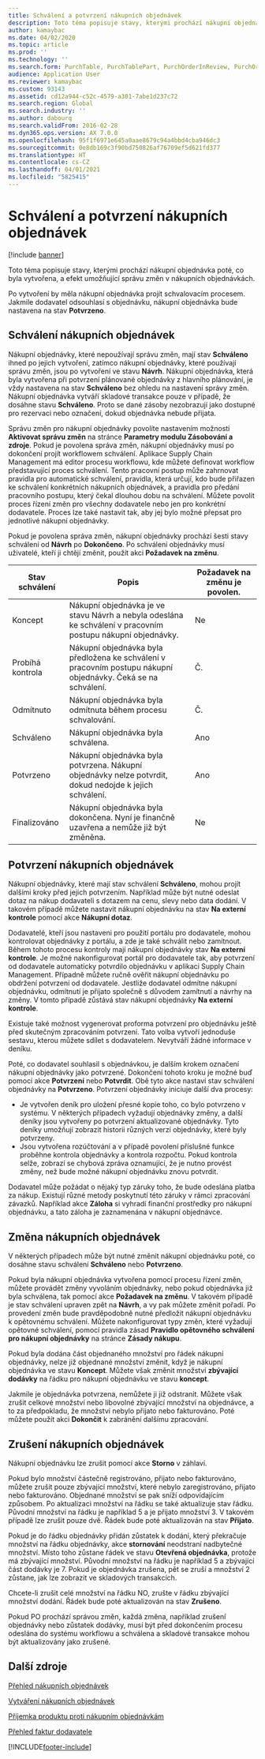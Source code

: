 ```yaml
---
title: Schválení a potvrzení nákupních objednávek
description: Toto téma popisuje stavy, kterými prochází nákupní objednávka poté, co byla vytvořena, a efekt umožňující správu změn v nákupních objednávkách.
author: kamaybac
ms.date: 04/02/2020
ms.topic: article
ms.prod: ''
ms.technology: ''
ms.search.form: PurchTable, PurchTablePart, PurchOrderInReview, PurchOrderApproved, PurchOrderInDraft, PurchOrderAssignedToMe, VendPurchOrderJournalListPage, PurchTableWorkflowDropDialog, VendPurchOrderJournal
audience: Application User
ms.reviewer: kamaybac
ms.custom: 93143
ms.assetid: cd12a944-c52c-4579-a301-7abe1d237c72
ms.search.region: Global
ms.search.industry: ''
ms.author: dabourq
ms.search.validFrom: 2016-02-28
ms.dyn365.ops.version: AX 7.0.0
ms.openlocfilehash: 95f1f6971e645a0aae8679c94a4bbd4cba946dc3
ms.sourcegitcommit: 0e8db169c3f90bd750826af76709ef5d621fd377
ms.translationtype: HT
ms.contentlocale: cs-CZ
ms.lasthandoff: 04/01/2021
ms.locfileid: "5825415"
---
```

# <a name="approve-and-confirm-purchase-orders"></a>Schválení a potvrzení nákupních objednávek

[!include [banner](../includes/banner.md)]

Toto téma popisuje stavy, kterými prochází nákupní objednávka poté, co byla vytvořena, a efekt umožňující správu změn v nákupních objednávkách.

Po vytvoření by měla nákupní objednávka projít schvalovacím procesem. Jakmile dodavatel odsouhlasí s objednávku, nákupní objednávka bude nastavena na stav **Potvrzeno**.

## <a name="approval-of-purchase-orders"></a>Schválení nákupních objednávek
Nákupní objednávky, které nepoužívají správu změn, mají stav **Schváleno** ihned po jejich vytvoření, zatímco nákupní objednávky, které používají správu změn, jsou po vytvoření ve stavu **Návrh**. Nákupní objednávka, která byla vytvořena při potvrzení plánované objednávky z hlavního plánování, je vždy nastavena na stav **Schváleno** bez ohledu na nastavení správy změn. Nákupní objednávka vytváří skladové transakce pouze v případě, že dosáhne stavu **Schváleno**. Proto se dané zásoby nezobrazují jako dostupné pro rezervaci nebo označení, dokud objednávka nebude přijata.

Správu změn pro nákupní objednávky povolíte nastavením možnosti **Aktivovat správu změn** na stránce **Parametry modulu Zásobování a zdroje**. Pokud je povolena správa změn, nákupní objednávky musí po dokončení projít workflowem schválení. Aplikace Supply Chain Management má editor procesu workflowu, kde můžete definovat workflow představující proces schválení. Tento pracovní postup může zahrnovat pravidla pro automatické schválení, pravidla, která určují, kdo bude přiřazen ke schválení konkrétních nákupních objednávek, a pravidla pro předání pracovního postupu, který čekal dlouhou dobu na schválení. Můžete povolit proces řízení změn pro všechny dodavatele nebo jen pro konkrétní dodavatele. Proces lze také nastavit tak, aby jej bylo možné přepsat pro jednotlivé nákupní objednávky.

Pokud je povolena správa změn, nákupní objednávky prochází šesti stavy schválení od **Návrh** po **Dokončeno**. Po schválení objednávky musí uživatelé, kteří ji chtějí změnit, použít akci **Požadavek na změnu**.

| Stav schválení | Popis                                                                      | Požadavek na změnu je povolen. |
|-----------------|----------------------------------------------------------------------------------|---------------------------|
| Koncept           | Nákupní objednávka je ve stavu Návrh a nebyla odeslána ke schválení v pracovním postupu nákupní objednávky.     | Ne                        |
| Probíhá kontrola       | Nákupní objednávka byla předložena ke schválení v pracovním postupu nákupní objednávky. Čeká se na schválení.       | Č.                        |
| Odmítnuto        | Nákupní objednávka byla odmítnuta během procesu schvalování.                                 | Č.                        |
| Schváleno        | Nákupní objednávka byla schválena.                                                             | Ano                       |
| Potvrzeno       | Nákupní objednávka byla potvrzena. Nákupní objednávky nelze potvrdit, dokud nedojde k jejich schválení.        | Ano                       |
| Finalizováno       | Nákupní objednávka byla dokončena. Nyní je finančně uzavřena a nemůže již být změněna. | Ne                        |

## <a name="confirming-purchase-orders"></a>Potvrzení nákupních objednávek
Nákupní objednávky, které mají stav schválení **Schváleno**, mohou projít dalšími kroky před jejich potvrzením. Například může být nutné odeslat dotaz na nákup dodavateli s dotazem na cenu, slevy nebo data dodání. V takovém případě můžete nastavit nákupní objednávku na stav **Na externí kontrole** pomocí akce **Nákupní dotaz**.

Dodavatelé, kteří jsou nastaveni pro použití portálu pro dodavatele, mohou kontrolovat objednávky z portálu, a zde je také schválit nebo zamítnout. Během tohoto procesu kontroly mají nákupní objednávky stav **Na externí kontrole**. Je možné nakonfigurovat portál pro dodavatele tak, aby potvrzení od dodavatele automaticky potvrdilo objednávku v aplikaci Supply Chain Management. Případně můžete ručně ověřit nákupní objednávku po obdržení potvrzení od dodavatele. Jestliže dodavatel odmítne nákupní objednávku, odmítnutí je přijato společně s důvodem zamítnutí a návrhy na změny. V tomto případě zůstává stav nákupní objednávky **Na externí kontrole**.

Existuje také možnost vygenerovat proforma potvrzení pro objednávku ještě před skutečným zpracováním potvrzení. Tato volba vytvoří jednoduše sestavu, kterou můžete sdílet s dodavatelem. Nevytváří žádné informace v deníku.

Poté, co dodavatel souhlasil s objednávkou, je dalším krokem označení nákupní objednávky jako potvrzené. Dokončení tohoto kroku je možné buď pomocí akce **Potvrzení** nebo **Potvrdit**. Obě tyto akce nastaví stav schválení objednávky na **Potvrzeno**. Potvrzení objednávky iniciuje další dva procesy:

-   Je vytvořen deník pro uložení přesné kopie toho, co bylo potvrzeno v systému. V některých případech vyžadují objednávky změny, a další deníky jsou vytvořeny po potvrzení aktualizované objednávky. Tyto deníky umožňují zobrazit historii různých verzí objednávky, které byly potvrzeny.
-   Jsou vytvořena rozúčtování a v případě povolení příslušné funkce proběhne kontrola objednávky a kontrola rozpočtu. Pokud kontrola selže, zobrazí se chybová zpráva oznamující, že je nutno provést změny, než bude možné nákupní objednávku znovu potvrdit.

Dodavatel může požádat o nějaký typ záruky toho, že bude odeslána platba za nákup. Existují různé metody poskytnutí této záruky v rámci zpracování závazků. Například akce **Záloha** si vyhradí finanční prostředky pro nákupní objednávku, a tato záloha je zaznamenána v nákupní objednávce.

## <a name="changing-purchase-orders"></a>Změna nákupních objednávek
V některých případech může být nutné změnit nákupní objednávku poté, co dosáhne stavu schválení **Schváleno** nebo **Potvrzeno**.

Pokud byla nákupní objednávka vytvořena pomocí procesu řízení změn, můžete provádět změny vyvoláním objednávky, nebo pokud objednávka již byla schválena, tak pomocí akce **Požadavek na změnu**. V takovém případě je stav schválení upraven zpět na **Návrh**, a vy pak můžete změnit pořadí. Po provedení změn bude pravděpodobně nutné předložit nákupní objednávku k opětovnému schválení. Můžete nakonfigurovat typy změn, které vyžadují opětovné schválení, pomocí pravidla zásad **Pravidlo opětovného schválení pro nákupní objednávky** na stránce **Zásady nákupu**.

Pokud byla dodána část objednaného množství pro řádek nákupní objednávky, nelze již objednané množství změnit, když je nákupní objednávka ve stavu **Koncept**. Můžete však změnit množství **zbývající dodávky** na řádku pro nákupní objednávku ve stavu **koncept**.

Jakmile je objednávka potvrzena, nemůžete ji již odstranit. Můžete však zrušit celkové množství nebo libovolné zbývající množství na objednávce, a to za předpokladu, že množství nebylo přijato nebo fakturováno. Poté můžete použít akci **Dokončit** k zabránění dalšímu zpracování. 


## <a name="canceling-purchase-orders"></a>Zrušení nákupních objednávek

Nákupní objednávku lze zrušit pomocí akce **Storno** v záhlaví.

Pokud bylo množství částečně registrováno, přijato nebo fakturováno, můžete zrušit pouze zbývající množství, které nebylo zaregistrováno, přijato nebo fakturováno. Objednané množství se pak sníží odpovídajícím způsobem. Po aktualizaci množství na řádku se také aktualizuje stav řádku. Původní množství na řádku je například 5 a je přijato množství 3. V takovém případě lze zrušit pouze dvě. Řádek bude poté aktualizován na stav **Přijato**.

Pokud je do řádku objednávky přidán zůstatek k dodání, který překračuje množství na řádku objednávky, akce **stornování** neodstraní nadbytečné množství. Místo toho zůstane řádek ve stavu **Otevřená objednávka**, protože má zbývající množství. Původní množství na řádku je například 5 a zbývající část dodávky je 7. Pokud je objednávka zrušena, pět se zruší a množství 2 zůstane, jak lze zobrazit ve skladových transakcích.

Chcete-li zrušit celé množství na řádku NO, zrušte v řádku zbývající množství dodání. Řádek bude poté aktualizován na stav **Zrušeno**.

Pokud PO prochází správou změn, každá změna, například zrušení objednávky nebo zůstatek dodávky, musí být před dokončením procesu odeslána do systému workflowu a schválena a skladové transakce mohou být aktualizovány jako zrušené.

<a name="additional-resources"></a>Další zdroje
--------

[Přehled nákupních objednávek](purchase-order-overview.md)

[Vytváření nákupních objednávek](purchase-order-creation.md)

[Příjemka produktu proti nákupním objednávkám](product-receipt-against-purchase-orders.md)

[Přehled faktur dodavatele](../../finance/accounts-payable/vendor-invoices-overview.md)





[!INCLUDE[footer-include](../../includes/footer-banner.md)]